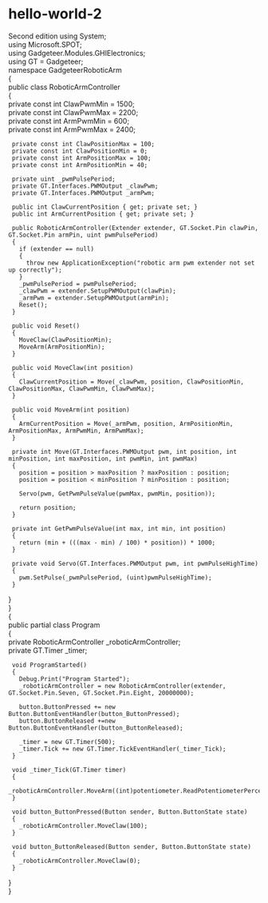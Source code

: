 # hello-world-2
Second edition
using System;  
 using Microsoft.SPOT;  
 using Gadgeteer.Modules.GHIElectronics;  
 using GT = Gadgeteer;  
 namespace GadgeteerRoboticArm  
 {  
   public class RoboticArmController  
   {  
     private const int ClawPwmMin = 1500;  
     private const int ClawPwmMax = 2200;  
     private const int ArmPwmMin = 600;  
     private const int ArmPwmMax = 2400;
  
     private const int ClawPositionMax = 100;  
     private const int ClawPositionMin = 0;  
     private const int ArmPositionMax = 100;  
     private const int ArmPositionMin = 40; 
 
     private uint _pwmPulsePeriod;  
     private GT.Interfaces.PWMOutput _clawPwm;  
     private GT.Interfaces.PWMOutput _armPwm; 
 
     public int ClawCurrentPosition { get; private set; }  
     public int ArmCurrentPosition { get; private set; } 
 
     public RoboticArmController(Extender extender, GT.Socket.Pin clawPin, GT.Socket.Pin armPin, uint pwmPulsePeriod)  
     {  
       if (extender == null)  
       {  
         throw new ApplicationException("robotic arm pwm extender not set up correctly");  
       }  
       _pwmPulsePeriod = pwmPulsePeriod;  
       _clawPwm = extender.SetupPWMOutput(clawPin);  
       _armPwm = extender.SetupPWMOutput(armPin);  
       Reset();  
     }
  
     public void Reset()  
     {  
       MoveClaw(ClawPositionMin);  
       MoveArm(ArmPositionMin);  
     } 
 
     public void MoveClaw(int position)  
     {  
       ClawCurrentPosition = Move(_clawPwm, position, ClawPositionMin, ClawPositionMax, ClawPwmMin, ClawPwmMax);  
     }
  
     public void MoveArm(int position)  
     {  
       ArmCurrentPosition = Move(_armPwm, position, ArmPositionMin, ArmPositionMax, ArmPwmMin, ArmPwmMax);  
     } 
 
     private int Move(GT.Interfaces.PWMOutput pwm, int position, int minPosition, int maxPosition, int pwmMin, int pwmMax)  
     {  
       position = position > maxPosition ? maxPosition : position;  
       position = position < minPosition ? minPosition : position;
  
       Servo(pwm, GetPwmPulseValue(pwmMax, pwmMin, position));
  
       return position;  
     } 
 
     private int GetPwmPulseValue(int max, int min, int position)  
     {  
       return (min + (((max - min) / 100) * position)) * 1000;  
     }
  
     private void Servo(GT.Interfaces.PWMOutput pwm, int pwmPulseHighTime)  
     {  
       pwm.SetPulse(_pwmPulsePeriod, (uint)pwmPulseHighTime);  
     }  
   }  
 }  
 {  
   public partial class Program  
   {  
     private RoboticArmController _roboticArmController;  
     private GT.Timer _timer; 
 
     void ProgramStarted()  
     {  
       Debug.Print("Program Started");  
       _roboticArmController = new RoboticArmController(extender, GT.Socket.Pin.Seven, GT.Socket.Pin.Eight, 20000000);
  
       button.ButtonPressed += new Button.ButtonEventHandler(button_ButtonPressed);  
       button.ButtonReleased +=new Button.ButtonEventHandler(button_ButtonReleased);
  
       _timer = new GT.Timer(500);  
       _timer.Tick += new GT.Timer.TickEventHandler(_timer_Tick);      
     }
  
     void _timer_Tick(GT.Timer timer)  
     {  
       _roboticArmController.MoveArm((int)potentiometer.ReadPotentiometerPercentage());  
     }
  
     void button_ButtonPressed(Button sender, Button.ButtonState state)  
     {  
       _roboticArmController.MoveClaw(100);  
     }
  
     void button_ButtonReleased(Button sender, Button.ButtonState state)  
     {  
       _roboticArmController.MoveClaw(0);  
     }  
   }  
 }  
